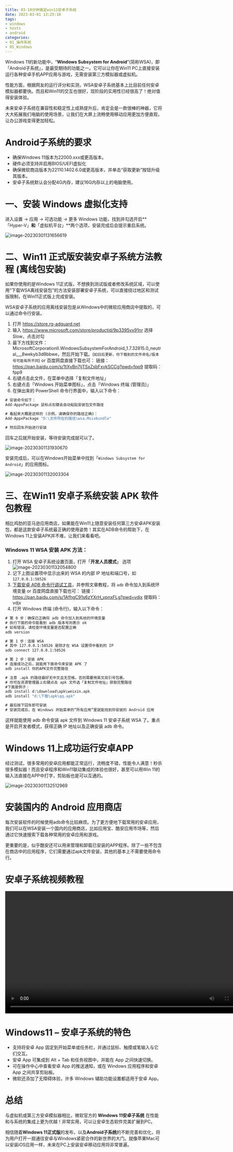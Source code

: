 ```yaml
---
title: 03-10分钟搞定win11安卓子系统
date: 2023-03-01 13:25:18
tags:
- windows
- hosts
- android
categories: 
- 01_操作系统
- 05_Windows
---
```




Windows 11的新功能中，“**Windows Subsystem for Android**”(简称WSA)，即「Android子系统」，是最受期待的功能之一。它可以让你在Win11 PC上直接安装运行各种安卓手机APP应用与游戏，无需安装第三方模拟器或虚拟机。

性能方面，根据网友的运行评分和实测，WSA安卓子系统基本上比目前任何安卓模拟器都要快。而且和Win11的交互也很好，现阶段的实用性已经很高了！绝对值得安装体验。

未来安卓子系统在兼容性和稳定性上成熟提升后，肯定会是一款很棒的神器，它将大大拓展我们电脑的使用场景，让我们在大屏上流畅使用移动应用更加方便直观，让办公游戏变得更加轻松。

# Android子系统的要求

- 确保Windows 11版本为22000.xxx或更高版本。
- 硬件必须支持并启用BIOS/UEFI虚拟化
- 确保微软商店版本为22110.1402.6.0或更高版本，并单击“获取更新”按钮升级其版本。
- 安卓子系统默认会分配4G内存，建议16G内存以上的电脑使用。

# 一、安装 Windows 虚拟化支持

进入设置 → 应用 → 可选功能 → 更多 Windows 功能，找到并勾选开启**「Hyper-V」**和**「虚拟机平台」**两个选项，安装完成后会提示重启系统。

![image-20230301131656619](https://jy-imgs.oss-cn-beijing.aliyuncs.com/img/20230301131657.png)

# 二、Win11 正式版安装安卓子系统方法教程 (离线包安装)

如果你使用的是Windows 11正式版，不想换到测试版或者修改系统区域，可以使用“下载WSA离线安装包”的方法安装部署安卓子系统，可以直接绕过地区和测试版限制，在Win11正式版上完成安装。

WSA安卓子系统的应用离线安装包是从Windows中的微软应用商店中提取的，可以通过命令行安装。

1. 打开 https://store.rg-adguard.net
2. 输入 https://www.microsoft.com/store/productid/9p3395vx91nr 选择 Slow，点击对勾
3. 最下方找到文件：MicrosoftCorporationII.WindowsSubsystemForAndroid_1.7.32815.0_neutral___8wekyb3d8bbwe，然后开始下载。(`如日后更新，你下载到的文件命名/版本号可能有所不同`)
   or 百度网盘直接下载也可：
   链接：https://pan.baidu.com/s/1tXyBn7ljTSxZsbFxvkSCCg?pwd=fpp9 
   提取码：fpp9
4. 右键点击此文件，在菜单中选择「复制文件地址」
5. 右键点击「Windows 开始菜单图标」，点击「Windows 终端 (管理员)」
6. 在弹出来的 PowerShell 命令行界面中，输入以下命令：

```cmd
# 安装命令如下：
Add-AppxPackage 鼠标点右键会自动粘贴安装包文件路径

# 看起来大概是这样的 (示例，请确保你的路径正确)：
Add-AppxPackage "D:\文件所在的路径\wsa.Msixbundle"

# 然后回车开始进行安装
```

回车之后就开始安装，等待安装完成就可以了。

![image-20230301131930670](https://jy-imgs.oss-cn-beijing.aliyuncs.com/img/20230301131931.png)

安装完成后，可以在Windows开始菜单中找到「`Windows Subsystem for Android`」的应用图标。

![image-20230301132003304](https://jy-imgs.oss-cn-beijing.aliyuncs.com/img/20230301132004.png)

# 三、在Win11 安卓子系统安装 APK 软件包教程

相比鸡肋的亚马逊应用商店，如果能在Win11上随意安装任何第三方安卓APK安装包，都是这款安卓子系统最正确的使用姿势！其实在ADB命令的帮助下，在Windows 11上安装APK并不难，让我们来看看吧。

### Windows 11 WSA 安装 APK 方法：

1. 打开 WSA 安卓子系统设置页面，打开「**开发人员模式**」 选项
   ![image-20230301132054800](https://jy-imgs.oss-cn-beijing.aliyuncs.com/img/20230301132055.png)
2. 记下上图设置项中显示出来的 WSA 的内部 IP 地址和端口号，如 `127.0.0.1:58526`
3. [下载安卓 ADB 命令行调试工具](https://www.jianeryi.com/1346.html)，并参照文章教程，将 `adb` 命令加入到系统环境变量
   or 百度网盘直接下载也可：
   链接：https://pan.baidu.com/s/1AfhgC91s6zYXrH_vpnxFLg?pwd=vdjx 
提取码：vdjx
4. 打开 Windows 终端 (命令行)，输入以下命令：

```cmd
# 第 0 步：确保已正确将 adb 命令加入到系统的环境变量
# 执行下面的命令能看到 adb 版本号则表示 ok
# 如有错误，请检查环境变量是否配置正确
adb version

# 第 1 步：连接 WSA
# 其中 127.0.0.1:58526 是刚才在 WSA 设置项中看到的 IP
adb connect 127.0.0.1:58526

# 第 2 步：安装 APK
# 连接成功之后，就能用下面命令来安装 APK 了
adb install 你的APK文件完整路径

# 注意 .apk 的路径最好无中文且无空格，否则需要用英文双引号包裹。
# 你可在资源管理器上右键点击 apk 文件选「复制文件地址」获取完整路径
#下面是例子：
adb install d:\download\apk\weixin.apk
adb install "d:\下载\apk\qq.apk"

# 最后按下回车即可安装
# 安装完成后，在 Windows 开始菜单的“所有应用”里就能找到你安装的 Android 应用
```

这样就能使用 adb 命令安装 apk 文件到 Windows 11 安卓子系统 WSA 了。重点是开启开发者模式，获得正确 IP 地址以及正确安装 adb 命令。

# Windows 11上成功运行安卓APP

经过测试，很多常用的安卓应用都能正常运行，流畅度不错，性能令人满意！秒杀很多模拟器！而且安卓程序和Win11联动集成的体验也很好，甚至可以用Win 11的输入法直接在APP中打字，剪贴板也是可以互通的。

![image-20230301132512969](https://jy-imgs.oss-cn-beijing.aliyuncs.com/img/20230301132514.png)

# 安装国内的 Android 应用商店

每次安装软件的时候使用adb命令比较麻烦。为了更方便地下载常用的安卓应用，我们可以在WSA安装一个国内的应用商店，比如应用宝、酷安应用市场等，然后通过它快速搜索下载各种常用的安卓应用和游戏。

更重要的是，似乎酷安还可以用来管理和卸载已安装的APP程序。除了一些不包含在商店中的应用程序，它们需要通过apk文件安装，其他的基本上不需要使用命令行。

# 安卓子系统视频教程

<video controls="" src="https://www.jianeryi.com/wp-content/uploads/2021/10/Windows-11-%E5%AE%89%E5%8D%93%E5%AD%90%E7%B3%BB%E7%BB%9F%E5%AE%89%E8%A3%85%E6%95%99%E7%A8%8B.mp4" style="box-sizing: border-box; outline: 0px !important; display: inline-block; vertical-align: baseline; width: 784px;"></video>

# Windows11 – 安卓子系统的特色

- 支持将安卓 App 固定到开始菜单或任务栏，并通过鼠标、触摸或笔输入与它们交互。
- 安卓 App 可集成到 Alt + Tab 和任务视图中，并能在 App 之间快速切换。
- 可在操作中心中查看安卓 App 的推送通知，或在 Windows 应用程序和安卓 App 之间共享剪贴板。
- 微软还添加了无障碍体验，许多 Windows 辅助功能设置都适用于安卓 App。

# 总结

与虚拟机或第三方安卓模拟器相比，微软官方的 **Windows 11安卓子系统** 在性能和与系统的集成上更为优越！非常实用，可以让安卓生态软件完美扩展到PC。

相信随着**Windows 11正式版**的发布，以及**Android子系统**的不断完善和优化，将为用户打开一扇通往安卓与Windows紧密合作的新世界的大门。就像苹果Mac可以安装iOS应用一样，未来在PC上安装安卓移动应用将非常普遍。